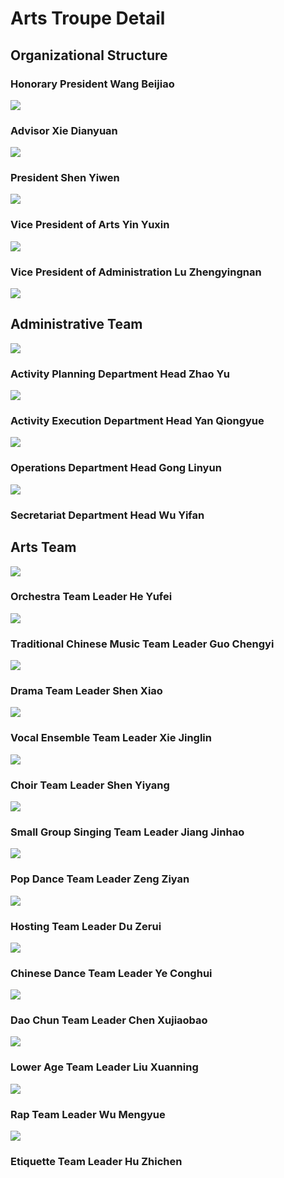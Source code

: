 # Arts Troupe Detail

## Organizational Structure

### Honorary President Wang Beijiao

![](bd923e5181b9b92a95b7935f73de693a.jpeg)

### Advisor Xie Dianyuan

![](44b9d0bdd2f2a5bf5b81b28ef6afe163.jpeg)

### President Shen Yiwen

![](fde4e10123d4c67c85b7b9a49c161a4d.jpeg)

### Vice President of Arts Yin Yuxin

![](863c249c6541d293cd2872b75bdddfcb.jpeg)

### Vice President of Administration Lu Zhengyingnan

![](9048edf979bc419667b7b247a44e4391.jpeg)

## Administrative Team

![](070d3f48ad64c195b34a2bdef759f286.jpeg)

### Activity Planning Department Head Zhao Yu

![](1f434af5f0f9401ce5f49d22a976ee1c.jpeg)

### Activity Execution Department Head Yan Qiongyue

![](b1602c57bdb2887fa13b5f0a7423325a.jpeg)

### Operations Department Head Gong Linyun

![](58c5bc54c09891e9dcf7b88f3b127179.jpeg)

### Secretariat Department Head Wu Yifan

## Arts Team

![](41d5681eddb135500f3db0295e1008ce.jpeg)

### Orchestra Team Leader He Yufei

![](07ea8edbb044155522877de20eee9083.jpeg)

### Traditional Chinese Music Team Leader Guo Chengyi

![](21e3d718a318f937da2e75bf73d52154.jpeg)

### Drama Team Leader Shen Xiao

![](464969c6b973168977189cf4b68412fb.jpeg)

### Vocal Ensemble Team Leader Xie Jinglin

![](8cf11089e5e6e91d814023913b1cc409.jpeg)

### Choir Team Leader Shen Yiyang

![](a279675c6a950557109f00363ea44569.jpeg)

### Small Group Singing Team Leader Jiang Jinhao

![](23c9eaec0e4bf96c899bde78886ef099.jpeg)

### Pop Dance Team Leader Zeng Ziyan

![](b8c6e5397d950a4a61b351f71a7f701a.jpeg)

### Hosting Team Leader Du Zerui

![](bd4d9df4abafc953f2173f0c5e19a663.jpeg)

### Chinese Dance Team Leader Ye Conghui

![](18304e39afaf6724d17c404fc1fe50a1.jpeg)

### Dao Chun Team Leader Chen Xujiaobao

![](1127a7bdca04d3a63ed0cee4f3a56fc8.jpeg)

### Lower Age Team Leader Liu Xuanning

![](0c77e6df43cc52e12c0b0ba20fa5d286.jpeg)

### Rap Team Leader Wu Mengyue

![](bdb92b9b158362f9d4b7ba61ed6f78a7.jpeg)

### Etiquette Team Leader Hu Zhichen

